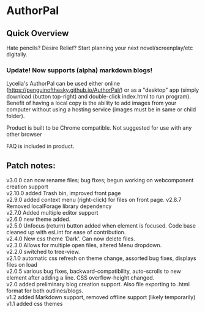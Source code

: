 # AuthorPal
## Quick Overview
Hate pencils? Desire Relief? Start planning your next novel/screenplay/etc digitally.
### Update! Now supports (alpha) markdown blogs!

Lycelia's AuthorPal can be used either online (https://penguinofthesky.github.io/AuthorPal/) or as a "desktop" app (simply download (button top-right) and double-click index.html to run program). Benefit of having a local copy is the ability to add images from your computer without using a hosting service (images must be in same or child folder).   

Product is built to be Chrome compatible. Not suggested for use with any other browser

FAQ is included in product.

## Patch notes:
v3.0.0 can now rename files; bug fixes; begun working on webcomponent creation support  
v2.10.0 added Trash bin, improved front page  
v2.9.0 added context menu (right-click) for files on front page.
v2.8.7 Removed localForage library dependency  
v2.7.0 Added multiple editor support  
v2.6.0 new theme added.  
v2.5.0 Unfocus (return) button added when element is focused. Code base cleaned up with esLint for ease of contribution.  
v2.4.0 New css theme 'Dark'. Can now delete files.  
v2.3.0 Allows for multiple open files, altered Menu dropdown.  
v2.2.0 switched to tree-view.  
v2.1.0 automatic css refresh on theme change, assorted bug fixes, displays files on load  
v2.0.5 various bug fixes, backward-compatibility, auto-scrolls to new element after adding a line. CSS overflow-height changed.  
v2.0 added preliminary blog creation support. Also file exporting to .html format for both outlines/blogs.  
v1.2 added Markdown support, removed offline support (likely temporarily)  
v1.1 added css themes
